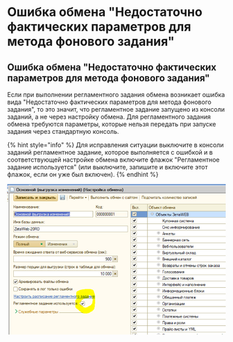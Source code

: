 # Ошибка обмена "Недостаточно фактических параметров для метода фонового задания"

## Ошибка обмена "Недостаточно фактических параметров для метода фонового задания"

Если при выполнении регламентного задания обмена возникает ошибка вида "Недостаточно фактических параметров для метода фонового задания", то это значит, что регламентное задание запущено из консоли заданий, а не через настройку обмена. Для регламентного задания обмена требуются параметры, которые нельзя передать при запуске задания через стандартную консоль.

{% hint style="info" %}
Для исправления ситуации выключите в консоли заданий регламентное задание, которое выполняется с ошибкой и в соответствующей настройке обмена включите флажок "Регламентное задание используется" \(или выключите, запишите и включите этот флажок, если он уже был включен\).
{% endhint %}

![](../.gitbook/assets/image%20%28230%29.png)

